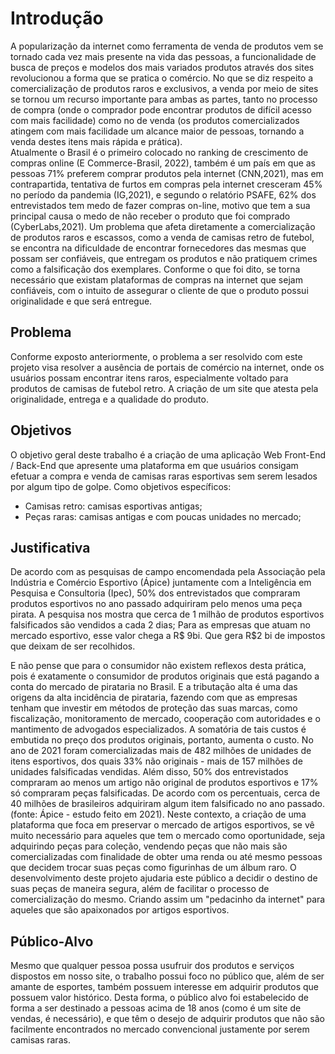 # Introdução

A popularização da internet como ferramenta de venda de produtos vem se tornado cada vez mais presente na vida das pessoas, a funcionalidade de busca de preços e modelos dos mais variados produtos através dos sites revolucionou a forma que se pratica o comércio.
No que se diz respeito a comercialização de produtos raros e exclusivos, a venda por meio de sites se tornou um recurso importante para ambas as partes, tanto no processo de compra (onde o comprador pode encontrar produtos de difícil acesso com mais facilidade) como no de venda (os produtos comercializados atingem com mais facilidade um alcance maior de pessoas, tornando a venda destes itens mais rápida e prática).  
Atualmente o Brasil é o primeiro colocado no ranking de crescimento de compras online (E Commerce-Brasil, 2022), também é um país em que as pessoas 71% preferem comprar produtos pela internet (CNN,2021), mas em contrapartida, tentativa de furtos em compras pela internet cresceram 45% no período da pandemia (IG,2021), e segundo o relatório PSAFE, 62% dos entrevistados tem medo de fazer compras on-line, motivo que tem a sua principal causa o medo de não receber o produto que foi comprado (CyberLabs,2021).
Um problema que afeta diretamente a comercialização de produtos raros e escassos, como a venda de camisas retro de futebol, se encontra na dificuldade de encontrar fornecedores das mesmas que possam ser confiáveis, que entregam os produtos e não pratiquem crimes como a falsificação dos exemplares.
Conforme o que foi dito, se torna necessário que existam plataformas de compras na internet que sejam confiáveis, com o intuito de assegurar o cliente de que o produto possui originalidade e que será entregue.


## Problema

Conforme exposto anteriormente, o problema a ser resolvido com este projeto visa resolver a ausência de portais de comércio na internet, onde os usuários possam encontrar itens raros, especialmente voltado para produtos de camisas de futebol retro. A criação de um site que atesta pela originalidade, entrega e a qualidade do produto. 


## Objetivos

O objetivo geral deste trabalho é a criação de uma aplicação Web Front-End / Back-End que apresente uma plataforma em que usuários consigam efetuar a compra e venda de camisas raras esportivas sem serem lesados por algum tipo de golpe.
Como objetivos específicos:
- Camisas retro: camisas esportivas antigas;  
- Peças raras: camisas antigas e com poucas unidades no mercado;

 

## Justificativa

De acordo com as pesquisas de campo encomendada pela Associação pela Indústria e Comércio Esportivo (Ápice) juntamente com a Inteligência em Pesquisa e Consultoria (Ipec), 50% dos entrevistados que compraram produtos esportivos no ano passado adquiriram pelo menos uma peça pirata.
A pesquisa nos mostra que cerca de 1 milhão de produtos esportivos falsificados são vendidos a cada 2 dias; Para as empresas que atuam no mercado esportivo, esse valor chega a R$ 9bi. Que gera R$2 bi de impostos que deixam de ser recolhidos.

E não pense que para o consumidor não existem reflexos desta prática, pois é exatamente o consumidor de produtos originais que está pagando a conta do mercado de pirataria no Brasil. E a tributação alta é uma das origens da alta incidência de pirataria, fazendo com que as empresas tenham que investir em métodos de proteção das suas marcas, como fiscalização, monitoramento de mercado, cooperação com autoridades e o mantimento de advogados especializados. A somatória de tais custos é embutida no preço dos produtos originais, portanto, aumenta o custo.
No ano de 2021 foram comercializadas mais de 482 milhões de unidades de itens esportivos, dos quais 33% não originais - mais de 157 milhões de unidades falsificadas vendidas. Além disso, 50% dos entrevistados compraram ao menos um artigo não original de produtos esportivos e 17% só compraram peças falsificadas. De acordo com os percentuais, cerca de 40 milhões de brasileiros adquiriram algum item falsificado no ano passado. (fonte: Ápice - estudo feito em 2021).
Neste contexto, a criação de uma plataforma que foca em preservar o mercado de artigos esportivos, se vê muito necessário para aqueles que tem o mercado como oportunidade, seja adquirindo peças para coleção, vendendo peças que não mais são comercializadas com finalidade de obter uma renda ou até mesmo pessoas que decidem trocar suas peças como figurinhas de um álbum raro.
O desenvolvimento deste projeto ajudaria este público a decidir o destino de suas peças de maneira segura, além de facilitar o processo de comercialização do mesmo. Criando assim um "pedacinho da internet" para aqueles que são apaixonados por artigos esportivos.



## Público-Alvo

Mesmo que qualquer pessoa possa usufruir dos produtos e serviços dispostos em nosso site, o trabalho possui foco no público que, além de ser amante de esportes, também possuem interesse em adquirir produtos que possuem valor histórico. 
Desta forma, o público alvo foi estabelecido de forma a ser destinado a pessoas acima de 18 anos (como é um site de vendas, é necessário), e que têm o desejo de adquirir produtos que não são facilmente encontrados no mercado convencional justamente por serem camisas raras.



